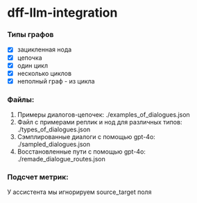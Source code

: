 # dff-llm-integration

### Типы графов

  - [x]  зацикленная нода
  - [x]  цепочка
  - [x]  один цикл
  - [x]  несколько циклов
  - [x]  неполный граф - из цикла

### Файлы:

1. Примеры диалогов-цепочек: ./examples_of_dialogues.json
2. Файл с примерами реплик и нод для различных типов: ./types_of_dialogues.json
3. Сэмплированные диалоги с помощью gpt-4o: ./sampled_dialogues.json
4. Восстановленные пути с помощью gpt-4o: ./remade_dialogue_routes.json


### Подсчет метрик:
У ассистента мы игнорируем source_target поля 